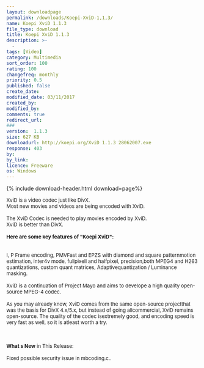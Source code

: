 ```yaml
---
layout: downloadpage
permalink: /downloads/Koepi-XviD-1,1,3/
name: Koepi XviD 1.1.3
file_type: download
title: Koepi XviD 1.1.3
description: >-
  -
tags: [Video]
category: Multimedia
sort_order: 100
rating: 100
changefreq: monthly
priority: 0.5
published: false
create_date: 
modified_date: 03/11/2017
created_by: 
modified_by: 
comments: true
redirect_url: 
### 
version:  1.1.3
size: 627 KB
downloadurl: http://koepi.org/XviD 1.1.3 28062007.exe
response: 403
by: 
by_link: 
licence: Freeware
os: Windows
---
```


{% include download-header.html download=page%}

<p style="fix-download-text !important">
<p><font size="2"><p>XviD is a video codec just like DivX. <br />
Most new movies and videos are being encoded with XviD.<br />
<br />
The XviD Codec is needed to play movies encoded by XviD. <br />
XviD is better than DivX.<br />
<br />
<span><strong>Here are some key features of "Koepi XviD":</strong></span><br />
<br />
<br />
I, P Frame encoding, PMVFast and EPZS with diamond and square patternmotion estimation, inter4v mode, fullpixell and halfpixel, precision,both MPEG4 and H263 quantizations, custom quant matrices, Adaptivequantization / Luminance masking.<br />
<br />
XviD is a continuation of Project Mayo and aims to develope a high quality open-source MPEG-4 codec. <br />
<br />
As you may already know, XviD comes from the same open-source projectthat was the basis for DivX 4.x/5.x, but instead of going allcommercial, XviD remains open-source. The quality of the codec isextremely good, and encoding speed is very fast as well, so it is atleast worth a try. </p>
<div class="celltext_big"><br />
<br />
<strong>What s New</strong> in This Release:<br />
<br />
Fixed possible security issue in mbcoding.c..</div></p></p>
